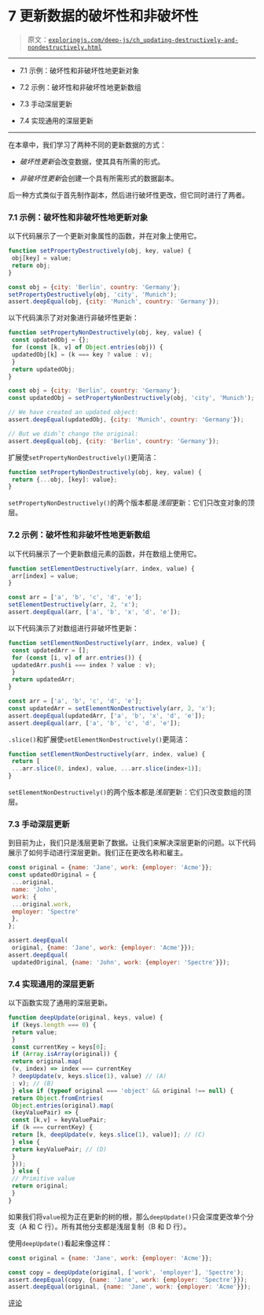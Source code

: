 # 7 更新数据的破坏性和非破坏性

> 原文：[`exploringjs.com/deep-js/ch_updating-destructively-and-nondestructively.html`](https://exploringjs.com/deep-js/ch_updating-destructively-and-nondestructively.html)

* * *

+   7.1 示例：破坏性和非破坏性地更新对象

+   7.2 示例：破坏性和非破坏性地更新数组

+   7.3 手动深层更新

+   7.4 实现通用的深层更新

* * *

在本章中，我们学习了两种不同的更新数据的方式：

+   *破坏性更新*会改变数据，使其具有所需的形式。

+   *非破坏性更新*会创建一个具有所需形式的数据副本。

后一种方式类似于首先制作副本，然后进行破坏性更改，但它同时进行了两者。

### 7.1 示例：破坏性和非破坏性地更新对象

以下代码展示了一个更新对象属性的函数，并在对象上使用它。

```js
function setPropertyDestructively(obj, key, value) {
 obj[key] = value;
 return obj;
}

const obj = {city: 'Berlin', country: 'Germany'};
setPropertyDestructively(obj, 'city', 'Munich');
assert.deepEqual(obj, {city: 'Munich', country: 'Germany'});
```

以下代码演示了对对象进行非破坏性更新：

```js
function setPropertyNonDestructively(obj, key, value) {
 const updatedObj = {};
 for (const [k, v] of Object.entries(obj)) {
 updatedObj[k] = (k === key ? value : v);
 }
 return updatedObj;
}

const obj = {city: 'Berlin', country: 'Germany'};
const updatedObj = setPropertyNonDestructively(obj, 'city', 'Munich');

// We have created an updated object:
assert.deepEqual(updatedObj, {city: 'Munich', country: 'Germany'});

// But we didn’t change the original:
assert.deepEqual(obj, {city: 'Berlin', country: 'Germany'});
```

扩展使`setPropertyNonDestructively()`更简洁：

```js
function setPropertyNonDestructively(obj, key, value) {
 return {...obj, [key]: value};
}
```

`setPropertyNonDestructively()`的两个版本都是*浅层*更新：它们只改变对象的顶层。

### 7.2 示例：破坏性和非破坏性地更新数组

以下代码展示了一个更新数组元素的函数，并在数组上使用它。

```js
function setElementDestructively(arr, index, value) {
 arr[index] = value;
}

const arr = ['a', 'b', 'c', 'd', 'e'];
setElementDestructively(arr, 2, 'x');
assert.deepEqual(arr, ['a', 'b', 'x', 'd', 'e']);
```

以下代码演示了对数组进行非破坏性更新：

```js
function setElementNonDestructively(arr, index, value) {
 const updatedArr = [];
 for (const [i, v] of arr.entries()) {
 updatedArr.push(i === index ? value : v);
 }
 return updatedArr;
}

const arr = ['a', 'b', 'c', 'd', 'e'];
const updatedArr = setElementNonDestructively(arr, 2, 'x');
assert.deepEqual(updatedArr, ['a', 'b', 'x', 'd', 'e']);
assert.deepEqual(arr, ['a', 'b', 'c', 'd', 'e']);
```

`.slice()`和扩展使`setElementNonDestructively()`更简洁：

```js
function setElementNonDestructively(arr, index, value) {
 return [
 ...arr.slice(0, index), value, ...arr.slice(index+1)];
}
```

`setElementNonDestructively()`的两个版本都是*浅层*更新：它们只改变数组的顶层。

### 7.3 手动深层更新

到目前为止，我们只是浅层更新了数据。让我们来解决深层更新的问题。以下代码展示了如何手动进行深层更新。我们正在更改名称和雇主。

```js
const original = {name: 'Jane', work: {employer: 'Acme'}};
const updatedOriginal = {
 ...original,
 name: 'John',
 work: {
 ...original.work,
 employer: 'Spectre'
 },
};

assert.deepEqual(
 original, {name: 'Jane', work: {employer: 'Acme'}});
assert.deepEqual(
 updatedOriginal, {name: 'John', work: {employer: 'Spectre'}});
```

### 7.4 实现通用的深层更新

以下函数实现了通用的深层更新。

```js
function deepUpdate(original, keys, value) {
 if (keys.length === 0) {
 return value;
 }
 const currentKey = keys[0];
 if (Array.isArray(original)) {
 return original.map(
 (v, index) => index === currentKey
 ? deepUpdate(v, keys.slice(1), value) // (A)
 : v); // (B)
 } else if (typeof original === 'object' && original !== null) {
 return Object.fromEntries(
 Object.entries(original).map(
 (keyValuePair) => {
 const [k,v] = keyValuePair;
 if (k === currentKey) {
 return [k, deepUpdate(v, keys.slice(1), value)]; // (C)
 } else {
 return keyValuePair; // (D)
 }
 }));
 } else {
 // Primitive value
 return original;
 }
}
```

如果我们将`value`视为正在更新的树的根，那么`deepUpdate()`只会深度更改单个分支（A 和 C 行）。所有其他分支都是浅层复制（B 和 D 行）。

使用`deepUpdate()`看起来像这样：

```js
const original = {name: 'Jane', work: {employer: 'Acme'}};

const copy = deepUpdate(original, ['work', 'employer'], 'Spectre');
assert.deepEqual(copy, {name: 'Jane', work: {employer: 'Spectre'}});
assert.deepEqual(original, {name: 'Jane', work: {employer: 'Acme'}});
```

[评论](https://github.com/rauschma/deep-js/issues/7)
